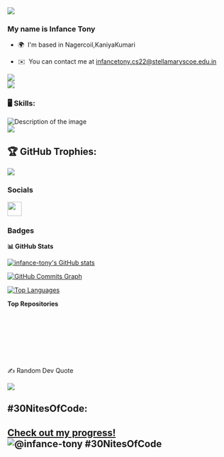 <img src="https://i.pinimg.com/originals/8d/af/fc/8daffc84762e918bb7e54ec93bb16f44.gif">


### My name is Infance Tony

* 🌍  I'm based in Nagercoil,KaniyaKumari

* ✉️  You can contact me at [infancetony.cs22@stellamaryscoe.edu.in](mailto:infancetony.cs22@stellamaryscoe.edu.in)

<a href="https://www.github.com/infance-tony" target="_blank" rel="noreferrer"><img
src="https://img.shields.io/github/followers/infance-tony?logo=github&style=for-the-badge&color=0891b2&labelColor=1c1917" /></a> <br>
<a href="https://visitcount.itsvg.in">
  <img src="https://visitcount.itsvg.in/api?id=infance-tony&label=Profile%20Views&color=0&icon=2&pretty=true" />
</a>

### 🖥️ Skills:

<img src="https://s3.amazonaws.com/media.thecrimson.com/photos/2023/04/04/110319_1362711.gif" alt="Description of the image">
<br>
<img src="https://media.tenor.co/images/bf30e6008871f85333f8e9eaaa58f27b/tenor.gif">  
</p>


## 🏆 GitHub Trophies:
![](https://github-profile-trophy.vercel.app/?username=infance-tony&theme=monokai&no-frame=false&no-bg=false&margin-w=4)
### Socials

<p align="left"> <a href="https://www.github.com/infance-tony" target="_blank" rel="noreferrer"> <picture> <source media="(prefers-color-scheme: dark)" srcset="https://raw.githubusercontent.com/danielcranney/readme-generator/main/public/icons/socials/github-dark.svg" /> <source media="(prefers-color-scheme: light)" srcset="https://raw.githubusercontent.com/danielcranney/readme-generator/main/public/icons/socials/github.svg" /> <img src="https://raw.githubusercontent.com/danielcranney/readme-generator/main/public/icons/socials/github.svg" width="32" height="32" /> </picture> </a></p>

### Badges

<b>📊 GitHub Stats</b>

<a href="http://www.github.com/infance-tony"><img src="https://github-readme-stats.vercel.app/api?username=infance-tony&show_icons=true&hide=&count_private=true&title_color=0891b2&text_color=ffffff&icon_color=0891b2&bg_color=1c1917&hide_border=true&show_icons=true" alt="infance-tony's GitHub stats" /></a>



<a href="http://www.github.com/infance-tony"><img src="https://github-readme-activity-graph.vercel.app/graph?username=infance-tony&bg_color=1c1917&color=ffffff&line=0891b2&point=ffffff&area_color=1c1917&area=true&hide_border=true&custom_title=GitHub%20Commits%20Graph" alt="GitHub Commits Graph" /></a>

<a href="https://github.com/infance-tony" align="left"><img src="https://github-readme-stats.vercel.app/api/top-langs/?username=infance-tony&langs_count=10&title_color=0891b2&text_color=ffffff&icon_color=0891b2&bg_color=1c1917&hide_border=true&locale=en&custom_title=Top%20%Languages" alt="Top Languages" /></a>

<b>Top Repositories</b>

<div width="100%" align="center"></div><br /><br /><br /><br /><br /><br /><br />
✍️ Random Dev Quote

![](https://quotes-github-readme.vercel.app/api?type=horizontal&theme=radical)

## #30NitesOfCode:
  [Check out my progress!](https://www.codedex.io/@infance-tony/30-nites-of-code)  
  ![@infance-tony #30NitesOfCode](https://www.codedex.io/api/petStatus?user=infance-tony)
---

